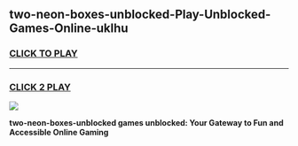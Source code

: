 
## two-neon-boxes-unblocked-Play-Unblocked-Games-Online-uklhu
<h3>
<a href="https://premium76.site?title=two-neon-boxes-unblocked&ref=25A">CLICK TO PLAY</a></h3>
<hr>

<h3>
<a href="https://premium76.site?title=two-neon-boxes-unblocked&ref=25A">CLICK 2 PLAY</a>
  
</h3>

<a href="https://premium76.site?title=two-neon-boxes-unblocked&ref=25A"><img src="https://clearcache.store/games.png"></a>


**two-neon-boxes-unblocked games unblocked: Your Gateway to Fun and Accessible Online Gaming**
